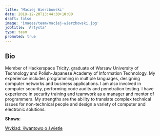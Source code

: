 ```yaml
---
title: 'Maciej Wierzbowski'
date: 2018-12-20T13:44:30+10:00
draft: false
image: 'images/team/maciej-wierzbowski.jpg'
jobtitle: 'Artysta'
type: team
promoted: true
---
```


## Bio

Member of Hackerspace Tricity, graduate of Warsaw University of Technology and Polish-Japanese Academy of Information Technology. My experience includes programming in multiple languages, designing computer networks and business applications. I am also involved in computer security, performing code audits and penetration testing. I have experience in security training and teamwork as a manager and mentor of programmers. My strengths are the ability to translate complex technical issues for non-technical people and design a variety of computer and electronic solutions.

**Shows:**

[Wykład: Kwantowo o świetle](/pokazy/wyklad-kwantowo-o-swietla)